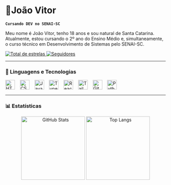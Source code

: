 # 🌙João Vitor

**`Cursando DEV no SENAI-SC`**

Meu nome é João Vitor, tenho 18 anos e sou natural de Santa Catarina. Atualmente, estou cursando o 2º ano do Ensino Médio e, simultaneamente, o curso técnico em Desenvolvimento de Sistemas pelo SENAI-SC.

<p align="left">
  <a href="https://github.com/jhonnDev69?tab=repositories&sort=stargazers">
    <img 
      alt="Total de estrelas" 
      title="Total de estrelas GitHub" 
      src="https://custom-icon-badges.demolab.com/github/stars/JhonnDev69?color=55960c&style=for-the-badge&labelColor=488207&logo=star&label=estrelas"
    />
  </a>
  <a href="https://github.com/jhonnDev69?tab=followers">
    <img 
      alt="Seguidores" 
      title="Me siga no GitHub" 
      src="https://custom-icon-badges.demolab.com/github/followers/JhonnDev69?color=236ad3&labelColor=1155ba&style=for-the-badge&logo=github&label=Seguidores&logoColor=white"
    />
  </a>
</p>

---

### 🤖 Linguagens e Tecnologias

<p align="left">
  <img src="https://cdn.jsdelivr.net/gh/devicons/devicon@latest/icons/html5/html5-original.svg" width="30px" title="HTML"/>
  &nbsp;&nbsp;
  <img src="https://cdn.jsdelivr.net/gh/devicons/devicon@latest/icons/css3/css3-original.svg" width="30px" title="CSS"/>
  &nbsp;&nbsp;
  <img src="https://cdn.jsdelivr.net/gh/devicons/devicon@latest/icons/javascript/javascript-original.svg" width="30px" title="JavaScript"/>
  &nbsp;&nbsp;
  <img src="https://cdn.jsdelivr.net/gh/devicons/devicon@latest/icons/typescript/typescript-original.svg" width="30px" title="TypeScript"/>
  &nbsp;&nbsp;
  <img src="https://cdn.jsdelivr.net/gh/devicons/devicon@latest/icons/react/react-original.svg" width="30px" title="React"/>
  &nbsp;&nbsp;
  <img src="https://cdn.jsdelivr.net/gh/devicons/devicon@latest/icons/tailwindcss/tailwindcss-original.svg" width="30px" title="Tailwind"/>
  &nbsp;&nbsp;
  <img src="https://cdn.jsdelivr.net/gh/devicons/devicon@latest/icons/git/git-original.svg" width="30px" title="Git"/>
  &nbsp;&nbsp;
  <img src="https://cdn.jsdelivr.net/gh/devicons/devicon@latest/icons/python/python-original.svg" width="30px" title="Python"/>
</p>

---

### 📊 Estatísticas

<div align="center">
  <img 
    src="https://github-readme-stats.vercel.app/api?username=jhonnDev69&show_icons=true&theme=tokyonight&include_all_commits=true&locale=pt-br" 
    height="200" 
    alt="GitHub Stats"
  />
  <img 
    src="https://github-readme-stats.vercel.app/api/top-langs/?username=jhonnDev69&theme=tokyonight&layout=compact&custom_title=Tecnologias&langs_count=9" 
    height="200" 
    alt="Top Langs"
  />
</div>

